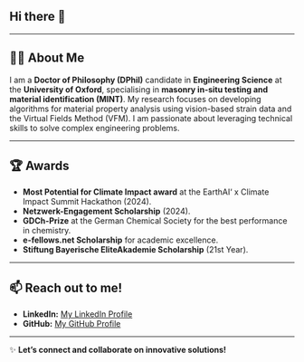 ## Hi there 👋

<!--
**MilesJudd/MilesJudd** is a ✨ _special_ ✨ repository because its `README.md` (this file) appears on your GitHub profile.

Here are some ideas to get you started:

- 🔭 I’m currently working on ...
- 🌱 I’m currently learning ...
- 👯 I’m looking to collaborate on ...
- 🤔 I’m looking for help with ...
- 💬 Ask me about ...
- 📫 How to reach me: ...
- 😄 Pronouns: ...
- ⚡ Fun fact: ...
-->

---

## 👨‍💻 About Me

I am a **Doctor of Philosophy (DPhil)** candidate in **Engineering Science** at the **University of Oxford**, specialising in **masonry in-situ testing and material identification (MINT)**. My research focuses on developing algorithms for material property analysis using vision-based strain data and the Virtual Fields Method (VFM). I am passionate about leveraging technical skills to solve complex engineering problems.

---

## 🏆 Awards

- **Most Potential for Climate Impact award** at the EarthAI‘ x Climate Impact Summit Hackathon (2024).
- **Netzwerk-Engagement Scholarship** (2024).  
- **GDCh-Prize** at the German Chemical Society for the best performance in chemistry.  
- **e-fellows.net Scholarship** for academic excellence.  
- **Stiftung Bayerische EliteAkademie Scholarship** (21st Year).  

---

## 📫 Reach out to me!
- **LinkedIn:** [My LinkedIn Profile](https://www.linkedin.com/in/milesjudd)  
- **GitHub:** [My GitHub Profile](https://github.com/MilesJudd)  

---

✨ **Let’s connect and collaborate on innovative solutions!**
